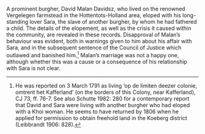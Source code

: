 A prominent burgher, David Malan Davidsz, who lived on the renowned Vergelegen farmstead in the Hottentots-Holland area, eloped with his long-standing lover Sara, the slave of another burgher, by whom he had fathered a child. The details of the elopement, as well as the crisis it caused within the community, are revealed in these records. Disapproval of Malan’s behaviour was evident, both in warnings given to him about his affair with Sara, and in the subsequent sentence of the Council of Justice which outlawed and banished him.[^1] Malan’s marriage was not a happy one, although whether this was a cause or a consequence of his relationship with Sara is not clear.

[^1]: He was reported on 3 March 1791 as living ‘op de limiten deezer colonie, omtrent het Kafferland’ (on the borders of this Colony, near Kafferland), CJ 73, ff. 76-7. See also Schutte 1982: 280 for a contemporary report that David and Sara were living with another burgher who had eloped with a Khoi woman. He seems to have returned by 1806 when he applied for permission to obtain freehold land in the Koeberg district (Leibbrandt 1906: 828).